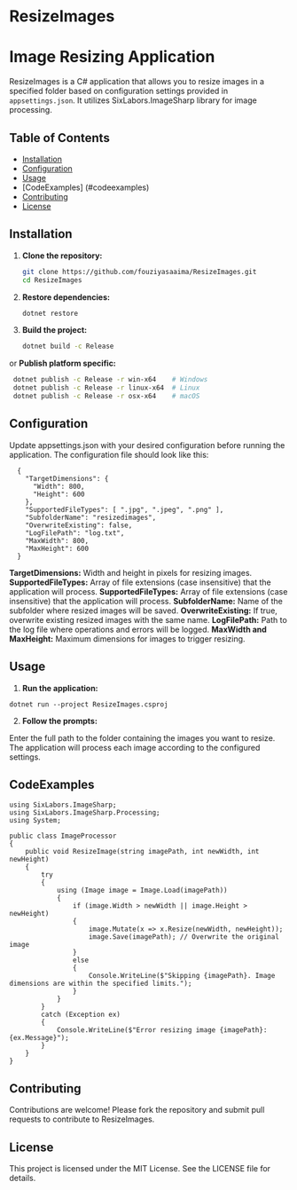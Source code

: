 # ResizeImages
# Image Resizing Application
ResizeImages is a C# application that allows you to resize images in a specified folder based on configuration settings provided in `appsettings.json`. It utilizes SixLabors.ImageSharp library for image processing.

## Table of Contents

- [Installation](#installation)
- [Configuration](#configuration)
- [Usage](#usage)
- [CodeExamples] (#codeexamples) 
- [Contributing](#contributing)
- [License](#license)

## Installation
1. **Clone the repository:**

   ```bash
   git clone https://github.com/fouziyasaaima/ResizeImages.git
   cd ResizeImages

2. **Restore dependencies:**
   ```bash
   dotnet restore

3. **Build the project:**
   ```bash
   dotnet build -c Release

or
  **Publish platform specific:**
  ```bash
   dotnet publish -c Release -r win-x64    # Windows
   dotnet publish -c Release -r linux-x64  # Linux
   dotnet publish -c Release -r osx-x64    # macOS
  ```


## Configuration
Update appsettings.json with your desired configuration before running the application. The configuration file should look like this:
```
  {
    "TargetDimensions": {
      "Width": 800,
      "Height": 600
    },
    "SupportedFileTypes": [ ".jpg", ".jpeg", ".png" ],
    "SubfolderName": "resizedimages",
    "OverwriteExisting": false,
    "LogFilePath": "log.txt",
    "MaxWidth": 800,
    "MaxHeight": 600
  }
```

**TargetDimensions:** Width and height in pixels for resizing images.
**SupportedFileTypes:** Array of file extensions (case insensitive) that the application will process.
**SupportedFileTypes:** Array of file extensions (case insensitive) that the application will process.
**SubfolderName:** Name of the subfolder where resized images will be saved.
**OverwriteExisting:** If true, overwrite existing resized images with the same name.
**LogFilePath:** Path to the log file where operations and errors will be logged.
**MaxWidth and MaxHeight:** Maximum dimensions for images to trigger resizing.

## Usage
1. **Run the application:**
```
dotnet run --project ResizeImages.csproj
```

2. **Follow the prompts:**

Enter the full path to the folder containing the images you want to resize.
The application will process each image according to the configured settings.

## CodeExamples
```
using SixLabors.ImageSharp;
using SixLabors.ImageSharp.Processing;
using System;

public class ImageProcessor
{
    public void ResizeImage(string imagePath, int newWidth, int newHeight)
    {
        try
        {
            using (Image image = Image.Load(imagePath))
            {
                if (image.Width > newWidth || image.Height > newHeight)
                {
                    image.Mutate(x => x.Resize(newWidth, newHeight));
                    image.Save(imagePath); // Overwrite the original image
                }
                else
                {
                    Console.WriteLine($"Skipping {imagePath}. Image dimensions are within the specified limits.");
                }
            }
        }
        catch (Exception ex)
        {
            Console.WriteLine($"Error resizing image {imagePath}: {ex.Message}");
        }
    }
}
```

## Contributing
Contributions are welcome! Please fork the repository and submit pull requests to contribute to ResizeImages.

## License
This project is licensed under the MIT License. See the LICENSE file for details.

